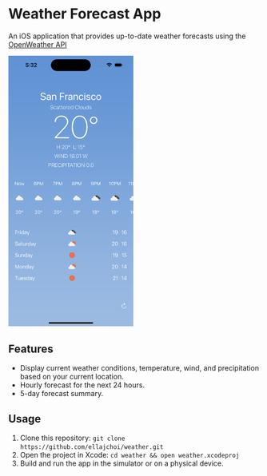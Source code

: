 # Weather Forecast App

An iOS application that provides up-to-date weather forecasts using the [OpenWeather API](https://openweathermap.org/api)

<img src="screenshots/screenshot1.png" width="250">

## Features

- Display current weather conditions, temperature, wind, and precipitation based on your current location.
- Hourly forecast for the next 24 hours.
- 5-day forecast summary.

## Usage

1. Clone this repository: `git clone https://github.com/ellajchoi/weather.git`
2. Open the project in Xcode: `cd weather && open weather.xcodeproj`
3. Build and run the app in the simulator or on a physical device.